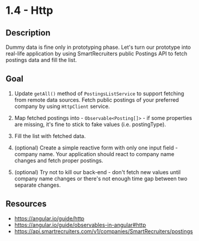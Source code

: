 # 1.4 - Http

## Description

Dummy data is fine only in prototyping phase. Let's turn our prototype into real-life application by using SmartRecruiters public Postings API to fetch postings data and fill the list.

## Goal

1. Update `getAll()` method of `PostingsListService` to support fetching from remote data sources. Fetch public postings of your preferred company by using `HttpClient` service.
2. Map fetched postings into - `Observable<Posting[]>` - if some properties are missing, it's fine to stick to fake values (i.e. postingType).
3. Fill the list with fetched data.

4. (optional) Create a simple reactive form with only one input field - company name. Your application should react to company name changes and fetch proper postings.
5. (optional) Try not to kill our back-end - don't fetch new values until company name changes or there's not enough time gap between two separate changes.

## Resources

- https://angular.io/guide/http
- https://angular.io/guide/observables-in-angular#http
- https://api.smartrecruiters.com/v1/companies/SmartRecruiters/postings